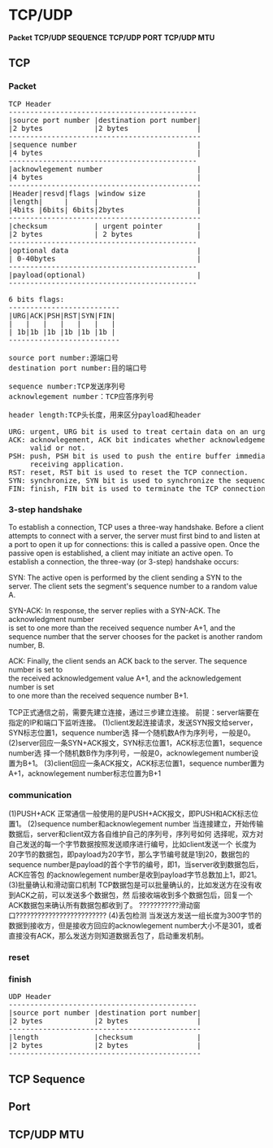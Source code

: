 # TCP/UDP

**Packet**
**TCP/UDP SEQUENCE**
**TCP/UDP PORT**
**TCP/UDP MTU**

## TCP
### Packet
<pre>
TCP Header
--------------------------------------------
|source port number |destination port number|
|2 bytes            |2 bytes                |
---------------------------------------------
|sequence number                            |
|4 bytes                                    |
--------------------------------------------
|acknowlegement number                      |
|4 bytes                                    |
---------------------------------------------
|Header|resvd|flags |window size            |           
|length|     |      |                       |
|4bits |6bits| 6bits|2bytes                 |     
---------------------------------------------
|checksum           | urgent pointer        |
|2 bytes            | 2 bytes               |
--------------------------------------------
|optional data                              |
| 0-40bytes                                 |
--------------------------------------------
|payload(optional)                          |
--------------------------------------------

6 bits flags:
--------------------------
|URG|ACK|PSH|RST|SYN|FIN|           
|   |   |   |   |   |   |
| 1b|1b |1b |1b |1b |1b |     
--------------------------

source port number:源端口号
destination port number:目的端口号

sequence number:TCP发送序列号
acknowlegement number：TCP应答序列号

header length:TCP头长度，用来区分payload和header

URG: urgent, URG bit is used to treat certain data on an urgent basis
ACK: acknowlegement, ACK bit indicates whether acknowledgement number field is
     valid or not.
PSH: push, PSH bit is used to push the entire buffer immediately to the
     receiving application.
RST: reset, RST bit is used to reset the TCP connection.
SYN: synchronize, SYN bit is used to synchronize the sequence numbers.
FIN: finish, FIN bit is used to terminate the TCP connection.
</pre>

### 3-step handshake
To establish a connection, TCP uses a three-way handshake. Before a client  
attempts to connect with a server, the server must first bind to and listen at  
a port to open it up for connections: this is called a passive open. Once the  
passive open is established, a client may initiate an active open. To  
establish a connection, the three-way (or 3-step) handshake occurs:   
  
SYN: The active open is performed by the client sending a SYN to the  
	 server. The client sets the segment's sequence number to a random value A.  
  
SYN-ACK: In response, the server replies with a SYN-ACK. The acknowledgment number   
         is set to one more than the received sequence number A+1, and the   
		 sequence number that the server chooses for the packet is another random number, B.  
  
ACK: Finally, the client sends an ACK back to the server. The sequence number is set to   
	 the received acknowledgement value A+1, and the acknowledgement number is set   
	 to one more than the received sequence number B+1.  
	
TCP正式通信之前，需要先建立连接，通过三步建立连接。
前提：server端要在指定的IP和端口下监听连接。
(1)client发起连接请求，发送SYN报文给server，SYN标志位置1，sequence number选
   择一个随机数A作为序列号，一般是0。
(2)server回应一条SYN+ACK报文，SYN标志位置1，ACK标志位置1，sequence number选
   择一个随机数B作为序列号，一般是0，acknowlegement number设置为B+1。
(3)client回应一条ACK报文，ACK标志位置1，sequence number置为A+1，acknowlegement
   number标志位置为B+1

### communication
(1)PUSH+ACK
正常通信一般使用的是PUSH+ACK报文，即PUSH和ACK标志位置1。
(2)sequence number和acknowlegement number
当连接建立，开始传输数据后，server和client双方各自维护自己的序列号，序列号如何
选择呢，双方对自己发送的每一个字节数据按照发送顺序进行编号，比如client发送一个
长度为20字节的数据包，即payload为20字节，那么字节编号就是1到20，数据包的
sequence number是payload的首个字节的编号，即1，当server收到数据包后，ACK应答包
的acknowlegement number是收到payload字节总数加上1，即21。
(3)批量确认和滑动窗口机制
TCP数据包是可以批量确认的，比如发送方在没有收到ACK之前，可以发送多个数据包，然
后接收端收到多个数据包后，回复一个ACK数据包来确认所有数据包都收到了。
???????????滑动窗口?????????????????????????
(4)丢包检测
当发送方发送一组长度为300字节的数据到接收方，但是接收方回应的acknowlegement
number大小不是301，或者直接没有ACK，那么发送方则知道数据丢包了，启动重发机制。

### reset

### finish 

<pre>
UDP Header
--------------------------------------------
|source port number |destination port number|
|2 bytes            |2 bytes                |
---------------------------------------------
|length             |checksum               |
|2 bytes            |2 bytes                |
---------------------------------------------
</pre>

## TCP Sequence


## Port


## TCP/UDP MTU
